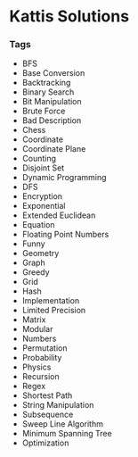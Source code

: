 # Kattis Solutions
### Tags
+ BFS
+ Base Conversion
+ Backtracking
+ Binary Search
+ Bit Manipulation
+ Brute Force
+ Bad Description
+ Chess
+ Coordinate
+ Coordinate Plane
+ Counting
+ Disjoint Set
+ Dynamic Programming
+ DFS
+ Encryption
+ Exponential
+ Extended Euclidean
+ Equation
+ Floating Point Numbers
+ Funny
+ Geometry
+ Graph
+ Greedy
+ Grid
+ Hash
+ Implementation
+ Limited Precision
+ Matrix
+ Modular
+ Numbers
+ Permutation
+ Probability
+ Physics
+ Recursion
+ Regex
+ Shortest Path
+ String Manipulation
+ Subsequence
+ Sweep Line Algorithm
+ Minimum Spanning Tree
+ Optimization
